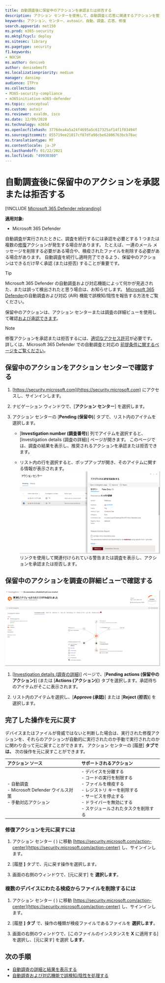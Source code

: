 ```yaml
---
title: 自動調査後に保留中のアクションを承認または拒否する
description: アクション センターを使用して、自動調査と応答に関連するアクションを管理する
keywords: アクション、センター、autoair、自動、調査、応答、修復
search.appverid: met150
ms.prod: m365-security
ms.mktglfcycl: deploy
ms.sitesec: library
ms.pagetype: security
f1.keywords:
- NOCSH
ms.author: deniseb
author: denisebmsft
ms.localizationpriority: medium
manager: dansimp
audience: ITPro
ms.collection:
- M365-security-compliance
- m365initiative-m365-defender
ms.topic: conceptual
ms.custom: autoir
ms.reviewer: evaldm, isco
ms.date: 12/09/2020
ms.technology: m365d
ms.openlocfilehash: 3776dea4a5a24f4695a5c617325af14f1f03494f
ms.sourcegitcommit: 855719ee21017cf87dfa98cbe62806763bcb78ac
ms.translationtype: MT
ms.contentlocale: ja-JP
ms.lasthandoff: 01/22/2021
ms.locfileid: "49930380"
---
```

# <a name="approve-or-reject-pending-actions-following-an-automated-investigation"></a>自動調査後に保留中のアクションを承認または拒否する

[!INCLUDE [Microsoft 365 Defender rebranding](../includes/microsoft-defender.md)]


**適用対象:**
- Microsoft 365 Defender

自動調査が実行されたときに、調査を続行するには承認を必要とする 1 つまたは複数の[修復](https://docs.microsoft.com/microsoft-365/security/mtp/mtp-remediation-actions)アクションが発生する場合があります。 たとえば、一連のメール メッセージを削除する必要がある場合や、検疫されたファイルを削除する必要がある場合があります。 自動調査を続行し適時完了できるよう、保留中のアクションはできるだけ早く承認 (または拒否) することが重要です。 

> [!TIP]
> Microsoft 365 Defender の自動調査および対応機能によって何かが見逃された、または誤って検出されたと思う場合は、お知らせします。 [Microsoft 365 Defender](mtp-autoir-report-false-positives-negatives.md)の自動調査および対応 (AIR) 機能で誤検知/陰性を報告する方法をご覧ください。

保留中のアクションは、アクション センターまたは調査の詳細ビュー[](#review-a-pending-action-in-the-action-center)を使用して確認[および承認できます](#review-a-pending-action-in-the-investigation-details-view)。

> [!NOTE]
> 修復アクションを承認または拒否するには、[適切なアクセス許可](mtp-action-center.md#required-permissions-for-action-center-tasks)が必要です。 詳しくは、Microsoft 365 Defender での自動調査と対応の [前提条件に関するページをご覧ください](mtp-configure-auto-investigation-response.md#prerequisites-for-automated-investigation-and-response-in-microsoft-365-defender)。

## <a name="review-a-pending-action-in-the-action-center"></a>保留中のアクションをアクション センターで確認する

1. [https://security.microsoft.com](https://security.microsoft.com) にアクセスし、サインインします。 

2. ナビゲーション ウィンドウで、[**アクション センター**] を選択します。 

3. アクション センターの [**Pending (保留中)**] タブで、リスト内のアイテムを選択します。 

    - [**Investigation number (調査番号)**] 列でアイテムを選択すると、[Investigation details (調査の詳細)] ページが開きます。 このページでは、調査の結果を表示し、推奨されるアクションを承認または拒否できます。
 
    - リスト内の行を選択すると、ポップアップが開き、そのアイテムに関する情報が表示されます。 <br/>![アクションを承認または拒否する](../../media/air-actioncenter-itemselected.png)<br/>リンクを使用して関連付けられている警告または調査を表示し、アクションを承認または拒否します。

## <a name="review-a-pending-action-in-the-investigation-details-view"></a>保留中のアクションを調査の詳細ビューで確認する

![調査の詳細](../../media/mtp-air-investdetails.png)

1. [[Investigation details (調査の詳細)](mtp-autoir-results.md)] ページで、[**Pending actions (保留中のアクション)**] (または [**Actions (アクション)**]) タブを選択します。承認待ちのアイテムがそこに表示されます。

2. リスト内のアイテムを選択し、[**Approve (承認)**] または [**Reject (拒否)**] を選択します。

## <a name="undo-completed-actions"></a>完了した操作を元に戻す

デバイスまたはファイルが脅威ではないと判断した場合は、実行された修復アクションを、それらのアクションが自動的に実行されたのか手動で実行されたのかに関わり合って元に戻すことができます。 アクション センターの [履歴] **タブでは、** 次の操作を元に戻すことができます。  

| アクション ソース | サポートされるアクション |
|:---|:---|
| - 自動調査 <br/>- Microsoft Defender ウイルス対策 <br/>- 手動対応アクション | - デバイスを分離する <br/>- コードの実行を制限する <br/>- ファイルを検疫する <br/>- レジストリ キーを削除する <br/>- サービスを停止する <br/>- ドライバーを無効にする <br/>- スケジュールされたタスクを削除する |

### <a name="to-undo-a-remediation-action"></a>修復アクションを元に戻すには

1. アクション センター ( ) に移動 [https://security.microsoft.com/action-center](https://security.microsoft.com/action-center) し、サインインします。

2. [履歴 **]** タブで、元に戻す操作を選択します。

3. 画面の右側のウィンドウで、[元に戻す] を **選択します**。

### <a name="to-remove-a-file-from-quarantine-across-multiple-devices"></a>複数のデバイスにわたる検疫からファイルを削除するには 

1. アクション センター ( ) に移動 [https://security.microsoft.com/action-center](https://security.microsoft.com/action-center) し、サインインします。

2. [履歴 **] タブ** で、操作の種類が検疫ファイルであるファイルを **選択します**。

3. 画面の右側のウィンドウで、[このファイルのインスタンスを **X** に適用する] を選択し、[元に戻す] を選択 **します**。

## <a name="next-steps"></a>次の手順

- [自動調査の詳細と結果を表示する](mtp-autoir-results.md)
- [自動調査および対応機能で誤検知/陰性を処理する](mtp-autoir-report-false-positives-negatives.md)
